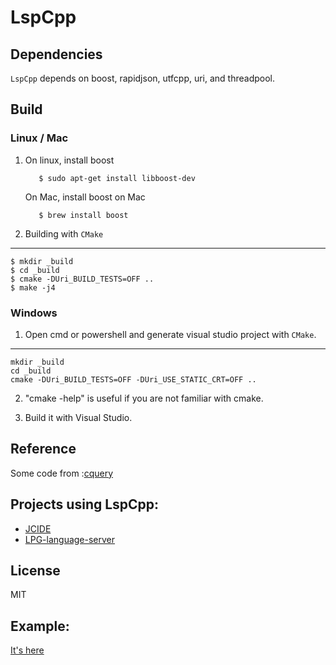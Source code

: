 # LspCpp

## Dependencies
`LspCpp` depends on boost, rapidjson, utfcpp, uri, and threadpool.

## Build

### Linux / Mac
1. On linux, install boost
   ```shell
      $ sudo apt-get install libboost-dev 
   ``` 
   On Mac, install boost on Mac
   ```shell
      $ brew install boost
   ``` 

2. Building with ``CMake``
-----------------------
	$ mkdir _build
	$ cd _build
	$ cmake -DUri_BUILD_TESTS=OFF ..
	$ make -j4

### Windows

  1. Open cmd or powershell and generate visual studio project  with ``CMake``.
  -----------------------
    mkdir _build
	cd _build
	cmake -DUri_BUILD_TESTS=OFF -DUri_USE_STATIC_CRT=OFF ..

  2. "cmake -help" is useful if you are not familiar with cmake.
  
  3. Build it with Visual Studio.
 
## Reference
 Some code from :[cquery][1]

## Projects using LspCpp:
* [JCIDE](https://www.javacardos.com/tools)
* [LPG-language-server](https://github.com/kuafuwang/LPG-language-server)
## License
   MIT
   
##  Example:
[It's here](https://github.com/kuafuwang/LspCpp/tree/master/examples)


[1]: https://github.com/cquery-project/cquery "cquery:"
[2]: https://www.javacardos.com/tools "JcKit:"
[3]: https://docs.microsoft.com/en-us/nuget/consume-packages/package-restore "Package Restore"
